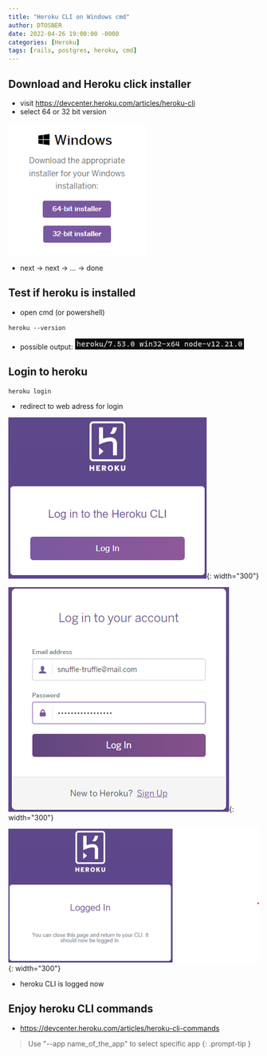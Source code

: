 ```yaml
---
title: "Heroku CLI on Windows cmd"
author: DTOSNER
date: 2022-04-26 19:00:00 -0000
categories: [Heroku]
tags: [rails, postgres, heroku, cmd]
---
```


## Download and Heroku click installer

- visit https://devcenter.heroku.com/articles/heroku-cli
- select 64 or 32 bit version

![Desktop View](https://github.com/snuffle-truffle/snuffle-truffle.github.io/blob/main/assets/2022-04-26-heroku-cli-powershell/1.png)

- next -> next -> ... -> done

## Test if heroku is installed

- open cmd (or powershell)

```console
heroku --version
```

- possible output:  ![image](assets/2022-04-26-heroku-cli-powershell/2.png)

## Login to heroku

```console
heroku login
```

- redirect to web adress for login

![image](../assets/2022-04-26-heroku-cli-powershell/3.png){: width="300"}

![image](../assets/2022-04-26-heroku-cli-powershell/4.png){: width="300"}

![image](../assets/2022-04-26-heroku-cli-powershell/5.png){: width="300"}

- heroku CLI is logged now

## Enjoy heroku CLI commands

- https://devcenter.heroku.com/articles/heroku-cli-commands

> Use "--app name_of_the_app" to select specific app
{: .prompt-tip }







